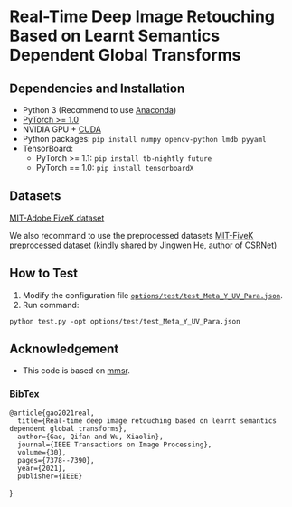 # Real-Time Deep Image Retouching Based on Learnt Semantics Dependent Global Transforms


## Dependencies and Installation

- Python 3 (Recommend to use [Anaconda](https://www.anaconda.com/download/#linux))
- [PyTorch >= 1.0](https://pytorch.org/)
- NVIDIA GPU + [CUDA](https://developer.nvidia.com/cuda-downloads)
- Python packages: `pip install numpy opencv-python lmdb pyyaml`
- TensorBoard:
  - PyTorch >= 1.1: `pip install tb-nightly future`
  - PyTorch == 1.0: `pip install tensorboardX`


## Datasets
[MIT-Adobe FiveK dataset](https://data.csail.mit.edu/graphics/fivek/)

We also recommand to use the preprocessed datasets  [MIT-FiveK preprocessed dataset](https://drive.google.com/drive/folders/1qrGLFzW7RBlBO1FqgrLPrq9p2_p11ZFs?usp=sharing) (kindly shared by Jingwen He, author of CSRNet)


## How to Test
1. Modify the configuration file [`options/test/test_Meta_Y_UV_Para.json`](codes/options/test/test_Enhance.yml). 
2. Run command:
```
python test.py -opt options/test/test_Meta_Y_UV_Para.json
```


## Acknowledgement

- This code is based on [mmsr](https://github.com/open-mmlab/mmsr). 


### BibTex
    @article{gao2021real,
      title={Real-time deep image retouching based on learnt semantics dependent global transforms},
      author={Gao, Qifan and Wu, Xiaolin},
      journal={IEEE Transactions on Image Processing},
      volume={30},
      pages={7378--7390},
      year={2021},
      publisher={IEEE}
}
